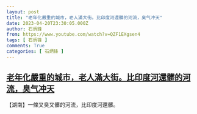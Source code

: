 ```yaml
---
layout: post
title: "老年化嚴重的城市，老人滿大街。比印度河還髒的河流，臭气冲天"
date: 2023-04-20T23:30:05.000Z
author: 石炳鋒
from: https://www.youtube.com/watch?v=QZF1EXgsen4
tags: [ 石炳锋 ]
comments: True
categories: [ 石炳锋 ]
---
```

<!--1682033405000-->
[老年化嚴重的城市，老人滿大街。比印度河還髒的河流，臭气冲天](https://www.youtube.com/watch?v=QZF1EXgsen4)
------

<div>
【湖南】一條又臭又髒的河流，比印度河還髒。
</div>
